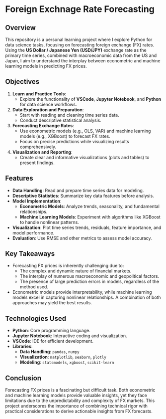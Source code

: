 # Foreign Exchnage Rate Forecasting

## Overview

This repository is a personal learning project where I explore Python for data science tasks, focusing on forecasting foreign exchange (FX) rates. Using the **US Dollar / Japanese Yen (USD/JPY)** exchange rate as the primary time series, combined with macroeconomic data from the US and Japan, I aim to understand the interplay between econometric and machine learning models in predicting FX prices.

## Objectives

1. **Learn and Practice Tools**:
   - Explore the functionality of **VSCode**, **Jupyter Notebook**, and **Python** for data science workflows.
2. **Data Exploration and Preparation**:
   - Start with reading and cleaning time series data.
   - Conduct descriptive statistical analysis.
3. **Forecasting Exchange Rates**:
   - Use econometric models (e.g., OLS, VAR) and machine learning models (e.g., XGBoost) to forecast FX rates.
   - Focus on precise predictions while visualizing results comprehensively.
4. **Visualization and Reporting**:
   - Create clear and informative visualizations (plots and tables) to present findings.

## Features

- **Data Handling**: Read and prepare time series data for modeling.
- **Descriptive Statistics**: Summarize key data features before analysis.
- **Model Implementation**: 
  - **Econometric Models**: Analyze trends, seasonality, and fundamental relationships.
  - **Machine Learning Models**: Experiment with algorithms like XGBoost to handle nonlinear patterns.
- **Visualization**: Plot time series trends, residuals, feature importance, and model performance.
- **Evaluation**: Use RMSE and other metrics to assess model accuracy.

## Key Takeaways

- Forecasting FX prices is inherently challenging due to:
  - The complex and dynamic nature of financial markets.
  - The interplay of numerous macroeconomic and geopolitical factors.
  - The presence of large prediction errors in models, regardless of the method used.
- Econometric models provide interpretability, while machine learning models excel in capturing nonlinear relationships. A combination of both approaches may yield the best results.

## Technologies Used

- **Python**: Core programming language.
- **Jupyter Notebook**: Interactive coding and visualization.
- **VSCode**: IDE for efficient development.
- **Libraries**:
  - **Data Handling**: `pandas`, `numpy`
  - **Visualization**: `matplotlib`, `seaborn`, `plotly`
  - **Modeling**: `statsmodels`, `xgboost`, `scikit-learn`

## Conclusion

Forecasting FX prices is a fascinating but difficult task. Both econometric and machine learning models provide valuable insights, yet they face limitations due to the unpredictability and complexity of FX markets. This project underscores the importance of combining technical rigor with practical considerations to derive actionable insights from FX forecasts.
